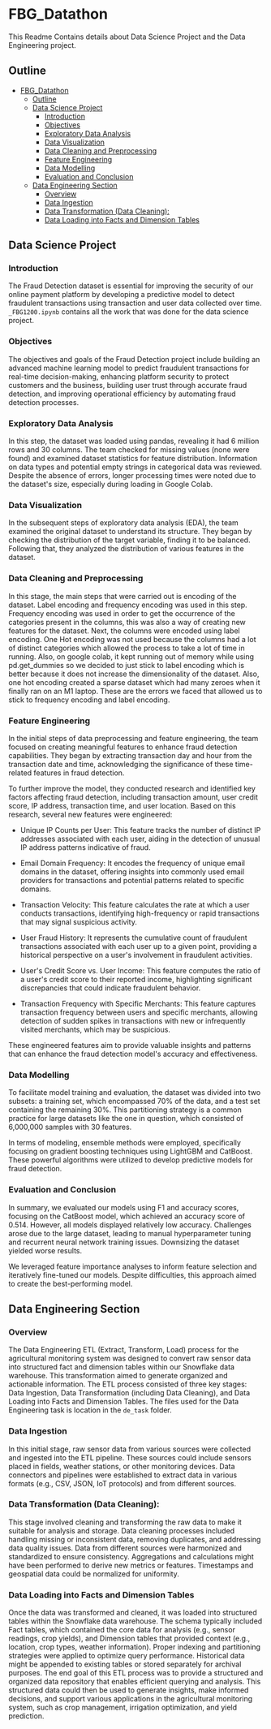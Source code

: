 # FBG_Datathon

This Readme Contains details about Data Science Project and the Data Engineering project.

## Outline

- [FBG\_Datathon](#fbg_datathon)
  - [Outline](#outline)
  - [Data Science Project](#data-science-project)
    - [Introduction](#introduction)
    - [Objectives](#objectives)
    - [Exploratory Data Analysis](#exploratory-data-analysis)
    - [Data Visualization](#data-visualization)
    - [Data Cleaning and Preprocessing](#data-cleaning-and-preprocessing)
    - [Feature Engineering](#feature-engineering)
    - [Data Modelling](#data-modelling)
    - [Evaluation and Conclusion](#evaluation-and-conclusion)
  - [Data Engineering Section](#data-engineering-section)
    - [Overview](#overview)
    - [Data Ingestion](#data-ingestion)
    - [Data Transformation (Data Cleaning):](#data-transformation-data-cleaning)
    - [Data Loading into Facts and Dimension Tables](#data-loading-into-facts-and-dimension-tables)

## Data Science Project

### Introduction

The Fraud Detection dataset is essential for improving the security of our online payment platform by developing a predictive model to detect fraudulent transactions using transaction and user data collected over time. `_FBG1200.ipynb` contains all the work that was done for the data science project.

### Objectives

The objectives and goals of the Fraud Detection project include building an advanced machine learning model to predict fraudulent transactions for real-time decision-making, enhancing platform security to protect customers and the business, building user trust through accurate fraud detection, and improving operational efficiency by automating fraud detection processes.

### Exploratory Data Analysis

In this step, the dataset was loaded using pandas, revealing it had 6 million rows and 30 columns. The team checked for missing values (none were found) and examined dataset statistics for feature distribution. Information on data types and potential empty strings in categorical data was reviewed. Despite the absence of errors, longer processing times were noted due to the dataset's size, especially during loading in Google Colab.

### Data Visualization

In the subsequent steps of exploratory data analysis (EDA), the team examined the original dataset to understand its structure. They began by checking the distribution of the target variable, finding it to be balanced. Following that, they analyzed the distribution of various features in the dataset.

### Data Cleaning and Preprocessing

In this stage, the main steps that were carried out is encoding of the dataset. Label encoding and frequency encoding was used in this step. Frequency encoding was used in order to get the occurrence of the categories present in the columns, this was also a way of creating new features for the dataset. Next, the columns were encoded using label encoding. One Hot encoding was not used because the columns had a lot of distinct categories which allowed the process to take a lot of time in running. Also, on google colab, it kept running out of memory while using pd.get_dummies so we decided to just stick to label encoding which is better because it does not increase the dimensionality of the dataset. Also, one hot encoding created a sparse dataset which had many zeroes when it finally ran on an M1 laptop. These are the errors we faced that allowed us to stick to frequency encoding and label encoding.

### Feature Engineering

In the initial steps of data preprocessing and feature engineering, the team focused on creating meaningful features to enhance fraud detection capabilities. They began by extracting transaction day and hour from the transaction date and time, acknowledging the significance of these time-related features in fraud detection.

To further improve the model, they conducted research and identified key factors affecting fraud detection, including transaction amount, user credit score, IP address, transaction time, and user location. Based on this research, several new features were engineered:

- Unique IP Counts per User: This feature tracks the number of distinct IP addresses associated with each user, aiding in the detection of unusual IP address patterns indicative of fraud.

- Email Domain Frequency: It encodes the frequency of unique email domains in the dataset, offering insights into commonly used email providers for transactions and potential patterns related to specific domains.

- Transaction Velocity: This feature calculates the rate at which a user conducts transactions, identifying high-frequency or rapid transactions that may signal suspicious activity.

- User Fraud History: It represents the cumulative count of fraudulent transactions associated with each user up to a given point, providing a historical perspective on a user's involvement in fraudulent activities.

- User's Credit Score vs. User Income: This feature computes the ratio of a user's credit score to their reported income, highlighting significant discrepancies that could indicate fraudulent behavior.

- Transaction Frequency with Specific Merchants: This feature captures transaction frequency between users and specific merchants, allowing detection of sudden spikes in transactions with new or infrequently visited merchants, which may be suspicious.

These engineered features aim to provide valuable insights and patterns that can enhance the fraud detection model's accuracy and effectiveness.

### Data Modelling

To facilitate model training and evaluation, the dataset was divided into two subsets: a training set, which encompassed 70% of the data, and a test set containing the remaining 30%. This partitioning strategy is a common practice for large datasets like the one in question, which consisted of 6,000,000 samples with 30 features.

In terms of modeling, ensemble methods were employed, specifically focusing on gradient boosting techniques using LightGBM and CatBoost. These powerful algorithms were utilized to develop predictive models for fraud detection.

### Evaluation and Conclusion


In summary, we evaluated our models using F1 and accuracy scores, focusing on the CatBoost model, which achieved an accuracy score of 0.514. However, all models displayed relatively low accuracy. Challenges arose due to the large dataset, leading to manual hyperparameter tuning and recurrent neural network training issues. Downsizing the dataset yielded worse results.

We leveraged feature importance analyses to inform feature selection and iteratively fine-tuned our models. Despite difficulties, this approach aimed to create the best-performing model.


## Data Engineering Section

### Overview

The Data Engineering ETL (Extract, Transform, Load) process for the agricultural monitoring system was designed to convert raw sensor data into structured fact and dimension tables within our Snowflake data warehouse. This transformation aimed to generate organized and actionable information. The ETL process consisted of three key stages: Data Ingestion, Data Transformation (including Data Cleaning), and Data Loading into Facts and Dimension Tables. The files used for the Data Engineering task is location in the `de_task` folder.

### Data Ingestion

In this initial stage, raw sensor data from various sources were collected and ingested into the ETL pipeline. These sources could include sensors placed in fields, weather stations, or other monitoring devices.
Data connectors and pipelines were established to extract data in various formats (e.g., CSV, JSON, IoT protocols) and from different sources.

### Data Transformation (Data Cleaning):

This stage involved cleaning and transforming the raw data to make it suitable for analysis and storage.
Data cleaning processes included handling missing or inconsistent data, removing duplicates, and addressing data quality issues.
Data from different sources were harmonized and standardized to ensure consistency.
Aggregations and calculations might have been performed to derive new metrics or features.
Timestamps and geospatial data could be normalized for uniformity.

### Data Loading into Facts and Dimension Tables

Once the data was transformed and cleaned, it was loaded into structured tables within the Snowflake data warehouse.
The schema typically included Fact tables, which contained the core data for analysis (e.g., sensor readings, crop yields), and Dimension tables that provided context (e.g., location, crop types, weather information).
Proper indexing and partitioning strategies were applied to optimize query performance.
Historical data might be appended to existing tables or stored separately for archival purposes.
The end goal of this ETL process was to provide a structured and organized data repository that enables efficient querying and analysis. This structured data could then be used to generate insights, make informed decisions, and support various applications in the agricultural monitoring system, such as crop management, irrigation optimization, and yield prediction.